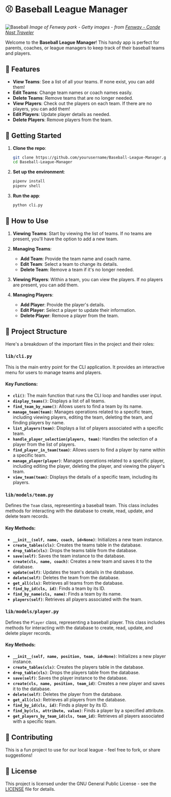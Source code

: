 # ⚾ Baseball League Manager

![Baseball](lib/img/baseball.png)
*Image of Fenway park - Getty images - from [Fenway - Conde Nast Traveler](https://www.cntraveler.com/activities/boston/fenway-park)*

Welcome to the **Baseball League Manager**! This handy app is perfect for parents, coaches, or league managers to keep track of their baseball teams and players.

## 🎯 Features

- **View Teams**: See a list of all your teams. If none exist, you can add them!
- **Edit Teams**: Change team names or coach names easily.
- **Delete Teams**: Remove teams that are no longer needed.
- **View Players**: Check out the players on each team. If there are no players, you can add them!
- **Edit Players**: Update player details as needed.
- **Delete Players**: Remove players from the team.

## 🚀 Getting Started

1. **Clone the repo**: 
    ```sh
    git clone https://github.com/yourusername/Baseball-League-Manager.git
    cd Baseball-League-Manager
    ```

2. **Set up the environment**:
    ```sh
    pipenv install
    pipenv shell
    ```

3. **Run the app**:
    ```sh
    python cli.py
    ```

## 📖 How to Use

1. **Viewing Teams**: Start by viewing the list of teams. If no teams are present, you'll have the option to add a new team.

2. **Managing Teams**: 
    - **Add Team**: Provide the team name and coach name.
    - **Edit Team**: Select a team to change its details.
    - **Delete Team**: Remove a team if it's no longer needed.

3. **Viewing Players**: Within a team, you can view the players. If no players are present, you can add them.

4. **Managing Players**:
    - **Add Player**: Provide the player's details.
    - **Edit Player**: Select a player to update their information.
    - **Delete Player**: Remove a player from the team.

## 📄 Project Structure

Here's a breakdown of the important files in the project and their roles:

### `lib/cli.py`

This is the main entry point for the CLI application. It provides an interactive menu for users to manage teams and players. 

#### Key Functions:

- **`cli()`**: The main function that runs the CLI loop and handles user input.
- **`display_teams()`**: Displays a list of all teams.
- **`find_team_by_name()`**: Allows users to find a team by its name.
- **`manage_team(team)`**: Manages operations related to a specific team, including viewing players, editing the team, deleting the team, and finding players by name.
- **`list_players(team)`**: Displays a list of players associated with a specific team.
- **`handle_player_selection(players, team)`**: Handles the selection of a player from the list of players.
- **`find_player_in_team(team)`**: Allows users to find a player by name within a specific team.
- **`manage_player(player)`**: Manages operations related to a specific player, including editing the player, deleting the player, and viewing the player's team.
- **`view_team(team)`**: Displays the details of a specific team, including its players.

### `lib/models/team.py`

Defines the `Team` class, representing a baseball team. This class includes methods for interacting with the database to create, read, update, and delete team records.

#### Key Methods:

- **`__init__(self, name, coach, id=None)`**: Initializes a new team instance.
- **`create_tables(cls)`**: Creates the teams table in the database.
- **`drop_table(cls)`**: Drops the teams table from the database.
- **`save(self)`**: Saves the team instance to the database.
- **`create(cls, name, coach)`**: Creates a new team and saves it to the database.
- **`update(self)`**: Updates the team's details in the database.
- **`delete(self)`**: Deletes the team from the database.
- **`get_all(cls)`**: Retrieves all teams from the database.
- **`find_by_id(cls, id)`**: Finds a team by its ID.
- **`find_by_name(cls, name)`**: Finds a team by its name.
- **`players(self)`**: Retrieves all players associated with the team.

### `lib/models/player.py`

Defines the `Player` class, representing a baseball player. This class includes methods for interacting with the database to create, read, update, and delete player records.

#### Key Methods:

- **`__init__(self, name, position, team, id=None)`**: Initializes a new player instance.
- **`create_tables(cls)`**: Creates the players table in the database.
- **`drop_table(cls)`**: Drops the players table from the database.
- **`save(self)`**: Saves the player instance to the database.
- **`create(cls, name, position, team_id)`**: Creates a new player and saves it to the database.
- **`delete(self)`**: Deletes the player from the database.
- **`get_all(cls)`**: Retrieves all players from the database.
- **`find_by_id(cls, id)`**: Finds a player by its ID.
- **`find_by(cls, attribute, value)`**: Finds a player by a specified attribute.
- **`get_players_by_team_id(cls, team_id)`**: Retrieves all players associated with a specific team.

## 🤝 Contributing

This is a fun project to use for our local league - feel free to fork, or share suggestions!

## 📄 License

This project is licensed under the GNU General Public License - see the [LICENSE](LICENSE) file for details.

